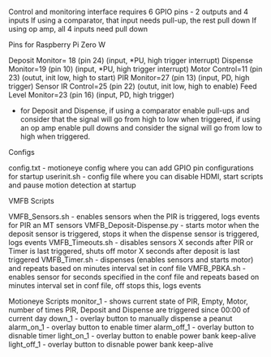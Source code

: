 
Control and monitoring interface requires 6 GPIO pins - 2 outputs and 4 inputs
If using a comparator, that input needs pull-up, the rest pull down
If using op amp, all 4 inputs need pull down

Pins for Raspberry Pi Zero W

Deposit Monitor= 18 (pin 24) (input, *PU, high trigger  interrupt)
Dispense Monitor=19 (pin 10) (input, *PU, high trigger  interrupt)
Motor Control=11 (pin 23) (outut, init low, high to start)
PIR Monitor=27 (pin 13) (input, PD, high trigger)
Sensor IR Control=25 (pin 22) (outut, init low, high to enable)
Feed Level Monitor=23 (pin 16) (input, PD, high trigger)

* for Deposit and Dispense, if using a comparator enable pull-ups and consider that the signal will go from high to low when triggered, if using an op amp enable pull downs and consider the signal will go from low to high when triggered.

Configs

config.txt - motioneye config where you can add GPIO pin configurations for startup
userinit.sh - config file where you can disable HDMI, start scripts and pause motion detection at startup

VMFB Scripts

VMFB_Sensors.sh - enables sensors when the PIR is triggered, logs events for PIR an MT sensors
VMFB_Deposit-Dispense.py - starts motor when the deposit sensor is triggered, stops it when the dispense sensor is triggered, logs  events
VMFB_Timeouts.sh - disables sensors X seconds after PIR or Timer is last triggered, shuts off motor X seconds after deposit is last triggered
VMFB_Timer.sh - dispenses (enables sensors and starts motor) and repeats based on minutes interval set in conf file
VMFB_PBKA.sh - enables sensor for seconds specified in the conf file and repeats based on minutes interval set in conf file, off stops this, logs  events

Motioneye Scripts
monitor_1 - shows current state of PIR, Empty, Motor, number of times PIR, Deposit and Dispense are triggered since 00:00 of current day
down_1 - overlay button to manually dispense a peanut
alarm_on_1 - overlay button to enable timer
alarm_off_1 - overlay button to disnable timer
light_on_1 - overlay button to enable power bank keep-alive
light_off_1 - overlay button to disnable power bank keep-alive


